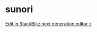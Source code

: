 # sunori

[Edit in StackBlitz next generation editor ⚡️](https://stackblitz.com/~/github.com/Skj0nes2/sunori)